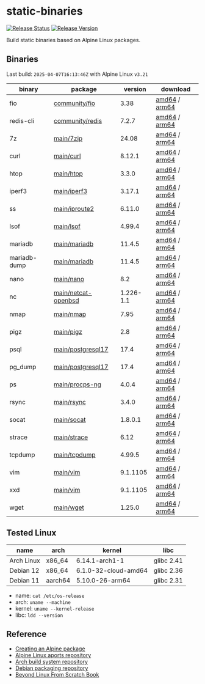 # static-binaries
[![Release Status](https://github.com/whoisnian/static-binaries/actions/workflows/release.yml/badge.svg)](https://github.com/whoisnian/static-binaries/actions/workflows/release.yml)
[![Release Version](https://img.shields.io/github/v/release/whoisnian/static-binaries?label=version)](https://github.com/whoisnian/static-binaries/releases/latest)

Build static binaries based on Alpine Linux packages.

## Binaries
Last build: `2025-04-07T16:13:46Z` with Alpine Linux `v3.21`

| binary       | package                                                                                         | version   | download                                                                                                                                                                                                                                            |
| ------------ | ----------------------------------------------------------------------------------------------- | --------- | --------------------------------------------------------------------------------------------------------------------------------------------------------------------------------------------------------------------------------------------------- |
| fio          | [community/fio](https://pkgs.alpinelinux.org/package/v3.21/community/x86_64/fio)                | 3.38      | [amd64](https://github.com/whoisnian/static-binaries/releases/download/v20250408.0/fio_v20250408.0_linux_amd64) / [arm64](https://github.com/whoisnian/static-binaries/releases/download/v20250408.0/fio_v20250408.0_linux_arm64)                   |
| redis-cli    | [community/redis](https://pkgs.alpinelinux.org/package/v3.21/community/x86_64/redis)            | 7.2.7     | [amd64](https://github.com/whoisnian/static-binaries/releases/download/v20250408.0/redis-cli_v20250408.0_linux_amd64) / [arm64](https://github.com/whoisnian/static-binaries/releases/download/v20250408.0/redis-cli_v20250408.0_linux_arm64)       |
| 7z           | [main/7zip](https://pkgs.alpinelinux.org/package/v3.21/main/x86_64/7zip)                        | 24.08     | [amd64](https://github.com/whoisnian/static-binaries/releases/download/v20250408.0/7z_v20250408.0_linux_amd64) / [arm64](https://github.com/whoisnian/static-binaries/releases/download/v20250408.0/7z_v20250408.0_linux_arm64)                     |
| curl         | [main/curl](https://pkgs.alpinelinux.org/package/v3.21/main/x86_64/curl)                        | 8.12.1    | [amd64](https://github.com/whoisnian/static-binaries/releases/download/v20250408.0/curl_v20250408.0_linux_amd64) / [arm64](https://github.com/whoisnian/static-binaries/releases/download/v20250408.0/curl_v20250408.0_linux_arm64)                 |
| htop         | [main/htop](https://pkgs.alpinelinux.org/package/v3.21/main/x86_64/htop)                        | 3.3.0     | [amd64](https://github.com/whoisnian/static-binaries/releases/download/v20250408.0/htop_v20250408.0_linux_amd64) / [arm64](https://github.com/whoisnian/static-binaries/releases/download/v20250408.0/htop_v20250408.0_linux_arm64)                 |
| iperf3       | [main/iperf3](https://pkgs.alpinelinux.org/package/v3.21/main/x86_64/iperf3)                    | 3.17.1    | [amd64](https://github.com/whoisnian/static-binaries/releases/download/v20250408.0/iperf3_v20250408.0_linux_amd64) / [arm64](https://github.com/whoisnian/static-binaries/releases/download/v20250408.0/iperf3_v20250408.0_linux_arm64)             |
| ss           | [main/iproute2](https://pkgs.alpinelinux.org/package/v3.21/main/x86_64/iproute2-ss)             | 6.11.0    | [amd64](https://github.com/whoisnian/static-binaries/releases/download/v20250408.0/ss_v20250408.0_linux_amd64) / [arm64](https://github.com/whoisnian/static-binaries/releases/download/v20250408.0/ss_v20250408.0_linux_arm64)                     |
| lsof         | [main/lsof](https://pkgs.alpinelinux.org/package/v3.21/main/x86_64/lsof)                        | 4.99.4    | [amd64](https://github.com/whoisnian/static-binaries/releases/download/v20250408.0/lsof_v20250408.0_linux_amd64) / [arm64](https://github.com/whoisnian/static-binaries/releases/download/v20250408.0/lsof_v20250408.0_linux_arm64)                 |
| mariadb      | [main/mariadb](https://pkgs.alpinelinux.org/package/v3.21/main/x86_64/mariadb-client)           | 11.4.5    | [amd64](https://github.com/whoisnian/static-binaries/releases/download/v20250408.0/mariadb_v20250408.0_linux_amd64) / [arm64](https://github.com/whoisnian/static-binaries/releases/download/v20250408.0/mariadb_v20250408.0_linux_arm64)           |
| mariadb-dump | [main/mariadb](https://pkgs.alpinelinux.org/package/v3.21/main/x86_64/mariadb-client)           | 11.4.5    | [amd64](https://github.com/whoisnian/static-binaries/releases/download/v20250408.0/mariadb-dump_v20250408.0_linux_amd64) / [arm64](https://github.com/whoisnian/static-binaries/releases/download/v20250408.0/mariadb-dump_v20250408.0_linux_arm64) |
| nano         | [main/nano](https://pkgs.alpinelinux.org/package/v3.21/main/x86_64/nano)                        | 8.2       | [amd64](https://github.com/whoisnian/static-binaries/releases/download/v20250408.0/nano_v20250408.0_linux_amd64) / [arm64](https://github.com/whoisnian/static-binaries/releases/download/v20250408.0/nano_v20250408.0_linux_arm64)                 |
| nc           | [main/netcat-openbsd](https://pkgs.alpinelinux.org/package/v3.21/main/x86_64/netcat-openbsd)    | 1.226-1.1 | [amd64](https://github.com/whoisnian/static-binaries/releases/download/v20250408.0/nc_v20250408.0_linux_amd64) / [arm64](https://github.com/whoisnian/static-binaries/releases/download/v20250408.0/nc_v20250408.0_linux_arm64)                     |
| nmap         | [main/nmap](https://pkgs.alpinelinux.org/package/v3.21/main/x86_64/nmap)                        | 7.95      | [amd64](https://github.com/whoisnian/static-binaries/releases/download/v20250408.0/nmap_v20250408.0_linux_amd64) / [arm64](https://github.com/whoisnian/static-binaries/releases/download/v20250408.0/nmap_v20250408.0_linux_arm64)                 |
| pigz         | [main/pigz](https://pkgs.alpinelinux.org/package/v3.21/main/x86_64/pigz)                        | 2.8       | [amd64](https://github.com/whoisnian/static-binaries/releases/download/v20250408.0/pigz_v20250408.0_linux_amd64) / [arm64](https://github.com/whoisnian/static-binaries/releases/download/v20250408.0/pigz_v20250408.0_linux_arm64)                 |
| psql         | [main/postgresql17](https://pkgs.alpinelinux.org/package/v3.21/main/x86_64/postgresql17-client) | 17.4      | [amd64](https://github.com/whoisnian/static-binaries/releases/download/v20250408.0/psql_v20250408.0_linux_amd64) / [arm64](https://github.com/whoisnian/static-binaries/releases/download/v20250408.0/psql_v20250408.0_linux_arm64)                 |
| pg_dump      | [main/postgresql17](https://pkgs.alpinelinux.org/package/v3.21/main/x86_64/postgresql17-client) | 17.4      | [amd64](https://github.com/whoisnian/static-binaries/releases/download/v20250408.0/pg_dump_v20250408.0_linux_amd64) / [arm64](https://github.com/whoisnian/static-binaries/releases/download/v20250408.0/pg_dump_v20250408.0_linux_arm64)           |
| ps           | [main/procps-ng](https://pkgs.alpinelinux.org/package/v3.21/main/x86_64/procps-ng)              | 4.0.4     | [amd64](https://github.com/whoisnian/static-binaries/releases/download/v20250408.0/ps_v20250408.0_linux_amd64) / [arm64](https://github.com/whoisnian/static-binaries/releases/download/v20250408.0/ps_v20250408.0_linux_arm64)                     |
| rsync        | [main/rsync](https://pkgs.alpinelinux.org/package/v3.21/main/x86_64/rsync)                      | 3.4.0     | [amd64](https://github.com/whoisnian/static-binaries/releases/download/v20250408.0/rsync_v20250408.0_linux_amd64) / [arm64](https://github.com/whoisnian/static-binaries/releases/download/v20250408.0/rsync_v20250408.0_linux_arm64)               |
| socat        | [main/socat](https://pkgs.alpinelinux.org/package/v3.21/main/x86_64/socat)                      | 1.8.0.1   | [amd64](https://github.com/whoisnian/static-binaries/releases/download/v20250408.0/socat_v20250408.0_linux_amd64) / [arm64](https://github.com/whoisnian/static-binaries/releases/download/v20250408.0/socat_v20250408.0_linux_arm64)               |
| strace       | [main/strace](https://pkgs.alpinelinux.org/package/v3.21/main/x86_64/strace)                    | 6.12      | [amd64](https://github.com/whoisnian/static-binaries/releases/download/v20250408.0/strace_v20250408.0_linux_amd64) / [arm64](https://github.com/whoisnian/static-binaries/releases/download/v20250408.0/strace_v20250408.0_linux_arm64)             |
| tcpdump      | [main/tcpdump](https://pkgs.alpinelinux.org/package/v3.21/main/x86_64/tcpdump)                  | 4.99.5    | [amd64](https://github.com/whoisnian/static-binaries/releases/download/v20250408.0/tcpdump_v20250408.0_linux_amd64) / [arm64](https://github.com/whoisnian/static-binaries/releases/download/v20250408.0/tcpdump_v20250408.0_linux_arm64)           |
| vim          | [main/vim](https://pkgs.alpinelinux.org/package/v3.21/main/x86_64/vim)                          | 9.1.1105  | [amd64](https://github.com/whoisnian/static-binaries/releases/download/v20250408.0/vim_v20250408.0_linux_amd64) / [arm64](https://github.com/whoisnian/static-binaries/releases/download/v20250408.0/vim_v20250408.0_linux_arm64)                   |
| xxd          | [main/vim](https://pkgs.alpinelinux.org/package/v3.21/main/x86_64/xxd)                          | 9.1.1105  | [amd64](https://github.com/whoisnian/static-binaries/releases/download/v20250408.0/xxd_v20250408.0_linux_amd64) / [arm64](https://github.com/whoisnian/static-binaries/releases/download/v20250408.0/xxd_v20250408.0_linux_arm64)                   |
| wget         | [main/wget](https://pkgs.alpinelinux.org/package/v3.21/main/x86_64/wget)                        | 1.25.0    | [amd64](https://github.com/whoisnian/static-binaries/releases/download/v20250408.0/wget_v20250408.0_linux_amd64) / [arm64](https://github.com/whoisnian/static-binaries/releases/download/v20250408.0/wget_v20250408.0_linux_arm64)                 |

## Tested Linux
| name       | arch    | kernel               | libc       |
| ---------- | ------- | -------------------- | ---------- |
| Arch Linux | x86_64  | 6.14.1-arch1-1       | glibc 2.41 |
| Debian 12  | x86_64  | 6.1.0-32-cloud-amd64 | glibc 2.36 |
| Debian 11  | aarch64 | 5.10.0-26-arm64      | glibc 2.31 |

* name: `cat /etc/os-release`
* arch: `uname --machine`
* kernel: `uname --kernel-release`
* libc: `ldd --version`

## Reference
* [Creating an Alpine package](https://wiki.alpinelinux.org/wiki/Creating_an_Alpine_package)
* [Alpine Linux aports repository](https://gitlab.alpinelinux.org/alpine/aports)
* [Arch build system repository](https://gitlab.archlinux.org/archlinux/packaging/packages)
* [Debian packaging repository](https://salsa.debian.org/debian)
* [Beyond Linux From Scratch Book](https://www.linuxfromscratch.org/blfs/view/stable-systemd/)
